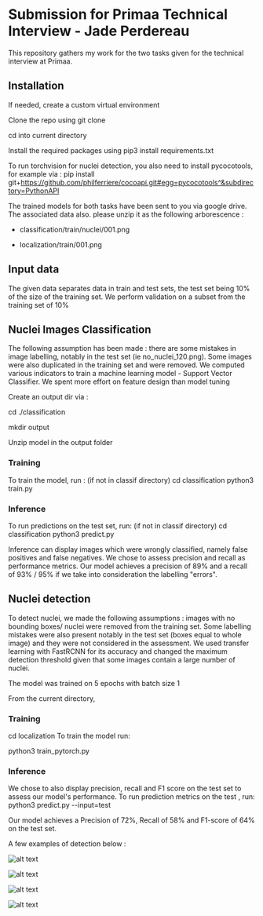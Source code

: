 # Submission for Primaa Technical Interview - Jade Perdereau

This repository gathers my work for the two tasks given for the technical interview at Primaa.


## Installation
If needed, create a custom virtual environment 

Clone the repo using git clone 

cd into current directory

Install the required packages using pip3 install requirements.txt

To run torchvision for nuclei detection, you also need to install pycocotools, for example via : pip install git+https://github.com/philferriere/cocoapi.git#egg=pycocotools^&subdirectory=PythonAPI

The trained models for both tasks have been sent to you via google drive. The associated data also. please unzip it as the following arborescence :

- classification/train/nuclei/001.png

- localization/train/001.png

## Input data
The given data separates data in train and test sets, the test set being 10% of the size of the training set. We perform validation on a subset from the training set of 10%
## Nuclei Images Classification
The following assumption has been made : there are some mistakes in image labelling, notably in the test set (ie no_nuclei_120.png).
Some images were also duplicated in the training set and were removed. We computed various indicators to train a machine learning model - Support Vector Classifier. We spent more effort on feature design than model tuning


Create an output dir via :

cd ./classification

mkdir output

Unzip model in the output folder
### Training
To train the model, run :
(if not in classif directory) cd classification
python3 train.py

### Inference
To run predictions on the test set, run:
(if not in classif directory) cd classification
python3 predict.py

Inference can display images which were wrongly classified, namely false positives and false negatives.
We chose to assess precision and recall as performance metrics.
Our model achieves a precision of 89% and a recall of 93% / 95% if we take into consideration the labelling "errors".

## Nuclei detection

To detect nuclei, we made the following assumptions : images with no bounding boxes/ nuclei were removed from the training set.
Some labelling mistakes were also present notably in the test set (boxes equal to whole image) and they were not considered in the assessment.
We used transfer learning with FastRCNN for its accuracy and changed the maximum detection threshold given that some images contain a large number of nuclei.

The model was trained on 5 epochs with batch size 1 

From the current directory, 
### Training
cd localization
To train the model run:

python3 train_pytorch.py
### Inference
We chose to also display precision, recall and F1 score on the test set to assess our model's performance.
To run prediction metrics on the test , run:
python3 predict.py --input=test

Our model achieves a Precision of 72%, Recall of 58% and F1-score of 64% on the test set.

A few examples of detection below :

![alt text](https://github.com/jade-p-r/primaa_submission/blob/master/Output_screenshot_08.11.2021.png?raw=true)


![alt text](https://github.com/jade-p-r/primaa_submission/blob/master/Output_screenshot_08.11.2021_1.png?raw=true)


![alt text](https://github.com/jade-p-r/primaa_submission/blob/master/Output_screenshot_08.11.2021_2.png?raw=true)


![alt text](https://github.com/jade-p-r/primaa_submission/blob/master/Output_screenshot_08.11.2021_3.png?raw=true)